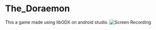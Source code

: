 # The_Doraemon
This a game made using libGDX on android studio.
![Screen Recording](https://drive.google.com/file/d/1YCYCnK5TMsppyoIxNh33WYZSunwyWCGa/view?usp=sharing)

